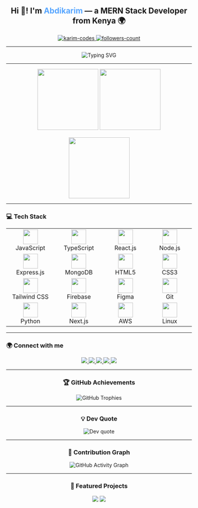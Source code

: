 <!-- 🧑‍💻 INTRO -->
<h2 align="center">Hi 👋! I'm <span style="color:#58a6ff;">Abdikarim</span> — a MERN Stack Developer from Kenya 🌍</h2>

<p align="center">
  <a href="https://github.com/karim-codes">
    <img src="https://komarev.com/ghpvc/?username=karim-codes&label=Profile%20views&color=0e75b6&style=flat" alt="karim-codes" />
  </a>
  <a href="https://github.com/karim-codes?tab=followers">
    <img src="https://img.shields.io/github/followers/karim-codes?label=Followers&style=social" alt="followers-count" />
  </a>
</p>

---

<!-- ⚡ TYPING ANIMATION -->
<p align="center">
  <img src="https://readme-typing-svg.herokuapp.com?font=Fira+Code&size=22&duration=3000&pause=1000&color=58A6FF&center=true&vCenter=true&width=600&lines=Full-Stack+Web+Developer;UI%2FUX+Designer;Open+Source+Contributor;Lifelong+Learner+💡" alt="Typing SVG" />
</p>

---

<!-- 📊 GITHUB STATS -->
<div align="center">
  <img src="https://github-readme-stats.vercel.app/api?username=karim-codes&show_icons=true&theme=radical&include_all_commits=true&count_private=true&hide_border=false" height="165" />
  <img src="https://github-readme-streak-stats.herokuapp.com?user=karim-codes&theme=radical&hide_border=false" height="165" />
</div>

<br>

<div align="center">
  <img src="https://github-readme-stats.vercel.app/api/top-langs?username=karim-codes&layout=compact&langs_count=6&theme=radical&hide_border=false" height="165" />
</div>

---

<!-- 🧠 TECH STACK -->
<h3 align="left">💻 Tech Stack</h3>

<table align="center">
  <tr>
    <td align="center" width="150">
      <img src="https://cdn.jsdelivr.net/gh/devicons/devicon/icons/javascript/javascript-original.svg" height="40"/><br>JavaScript
    </td>
    <td align="center" width="150">
      <img src="https://cdn.jsdelivr.net/gh/devicons/devicon/icons/typescript/typescript-original.svg" height="40"/><br>TypeScript
    </td>
    <td align="center" width="150">
      <img src="https://cdn.jsdelivr.net/gh/devicons/devicon/icons/react/react-original.svg" height="40"/><br>React.js
    </td>
    <td align="center" width="150">
      <img src="https://cdn.jsdelivr.net/gh/devicons/devicon/icons/nodejs/nodejs-original.svg" height="40"/><br>Node.js
    </td>
  </tr>
  <tr>
    <td align="center">
      <img src="https://cdn.jsdelivr.net/gh/devicons/devicon/icons/express/express-original.svg" height="40"/><br>Express.js
    </td>
    <td align="center">
      <img src="https://cdn.jsdelivr.net/gh/devicons/devicon/icons/mongodb/mongodb-original.svg" height="40"/><br>MongoDB
    </td>
    <td align="center">
      <img src="https://cdn.jsdelivr.net/gh/devicons/devicon/icons/html5/html5-original.svg" height="40"/><br>HTML5
    </td>
    <td align="center">
      <img src="https://cdn.jsdelivr.net/gh/devicons/devicon/icons/css3/css3-original.svg" height="40"/><br>CSS3
    </td>
  </tr>
  <tr>
    <td align="center">
      <img src="https://cdn.jsdelivr.net/gh/devicons/devicon/icons/tailwindcss/tailwindcss-original-wordmark.svg" height="40"/><br>Tailwind CSS
    </td>
    <td align="center">
      <img src="https://cdn.jsdelivr.net/gh/devicons/devicon/icons/firebase/firebase-plain.svg" height="40"/><br>Firebase
    </td>
    <td align="center">
      <img src="https://cdn.jsdelivr.net/gh/devicons/devicon/icons/figma/figma-original.svg" height="40"/><br>Figma
    </td>
    <td align="center">
      <img src="https://cdn.jsdelivr.net/gh/devicons/devicon/icons/git/git-original.svg" height="40"/><br>Git
    </td>
  </tr>
  <tr>
    <td align="center">
      <img src="https://cdn.jsdelivr.net/gh/devicons/devicon/icons/python/python-original.svg" height="40"/><br>Python
    </td>
    <td align="center">
      <img src="https://cdn.jsdelivr.net/gh/devicons/devicon/icons/nextjs/nextjs-original.svg" height="40"/><br>Next.js
    </td>
    <td align="center">
      <img src="https://cdn.jsdelivr.net/gh/devicons/devicon/icons/amazonwebservices/amazonwebservices-original.svg" height="40"/><br>AWS
    </td>
    <td align="center">
      <img src="https://cdn.jsdelivr.net/gh/devicons/devicon/icons/linux/linux-original.svg" height="40"/><br>Linux
    </td>
  </tr>
</table>

---

<!-- 🌍 SOCIAL LINKS -->
<h3 align="left">🌍 Connect with me</h3>
<p align="center">
  <a href="https://www.instagram.com/karim.kodes" target="_blank">
    <img src="https://img.shields.io/badge/Instagram-E4405F?style=for-the-badge&logo=instagram&logoColor=white" />
  </a>
  <a href="https://x.com/karimkodes" target="_blank">
    <img src="https://img.shields.io/badge/Twitter-1DA1F2?style=for-the-badge&logo=x&logoColor=white" />
  </a>
  <a href="https://www.facebook.com/abdikarim.mohamed01" target="_blank">
    <img src="https://img.shields.io/badge/Facebook-1877F2?style=for-the-badge&logo=facebook&logoColor=white" />
  </a>
  <a href="https://www.linkedin.com/in/abdikarim-mohamed-abdi" target="_blank">
    <img src="https://img.shields.io/badge/LinkedIn-0077B5?style=for-the-badge&logo=linkedin&logoColor=white" />
  </a>
  <a href="mailto:abdikarimmohamedabdi@gmail.com">
    <img src="https://img.shields.io/badge/Email-D14836?style=for-the-badge&logo=gmail&logoColor=white" />
  </a>
</p>

---

<!-- 🏆 TROPHIES -->
<h3 align="center">🏆 GitHub Achievements</h3>
<p align="center">
  <img src="https://github-profile-trophy.vercel.app/?username=karim-codes&theme=dracula&no-frame=true&margin-w=10&row=1" alt="GitHub Trophies"/>
</p>

---

<!-- ✨ DEV QUOTE -->
<h3 align="center">💡 Dev Quote</h3>
<p align="center">
  <img src="https://quotes-github-readme.vercel.app/api?type=horizontal&theme=radical" alt="Dev quote"/>
</p>

---

<!-- 🌱 CONTRIBUTION GRAPH -->
<h3 align="center">🌱 Contribution Graph</h3>
<p align="center">
  <img src="https://github-readme-activity-graph.vercel.app/graph?username=karim-codes&theme=dracula" alt="GitHub Activity Graph" />
</p>

---

<!-- 📂 PINNED PROJECTS -->
<h3 align="center">📂 Featured Projects</h3>
<p align="center">
  <a href="https://github.com/karim-codes/Natours"><img src="https://github-readme-stats.vercel.app/api/pin/?username=karim-codes&repo=Natours&theme=radical" /></a>
  <a href="https://github.com/karim-codes/RebootMe"><img src="https://github-readme-stats.vercel.app/api/pin/?username=karim-codes&repo=RebootMe&theme=radical" /></a>
</p>
